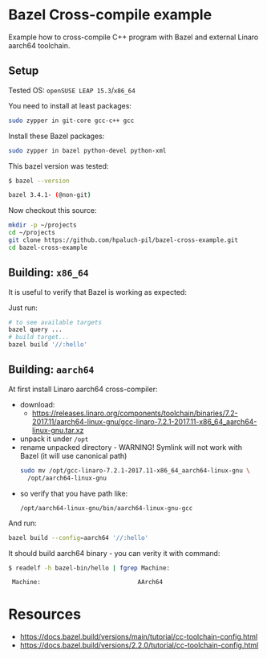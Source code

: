 # Bazel Cross-compile example

Example how to cross-compile C++ program
with Bazel and external Linaro aarch64 toolchain.

## Setup

Tested OS: `openSUSE LEAP 15.3`/`x86_64`

You need to install at least packages:
```bash
sudo zypper in git-core gcc-c++ gcc

```
Install these Bazel packages:
```bash
sudo zypper in bazel python-devel python-xml
```
This bazel version was tested:
```bash
$ bazel --version

bazel 3.4.1- (@non-git)
```


Now checkout this source:
```bash
mkdir -p ~/projects
cd ~/projects
git clone https://github.com/hpaluch-pil/bazel-cross-example.git
cd bazel-cross-example
```

## Building: `x86_64`

It is useful to verify that Bazel is working as expected:

Just run:
```bash
# to see available targets
bazel query ...
# build target...
bazel build '//:hello'
```

## Building: `aarch64`

At first install Linaro aarch64 cross-compiler:
- download:
  - https://releases.linaro.org/components/toolchain/binaries/7.2-2017.11/aarch64-linux-gnu/gcc-linaro-7.2.1-2017.11-x86_64_aarch64-linux-gnu.tar.xz
- unpack it under `/opt`
- rename unpacked directory - WARNING! Symlink will not work with Bazel
  (it will use canonical path)
  ```bash
  sudo mv /opt/gcc-linaro-7.2.1-2017.11-x86_64_aarch64-linux-gnu \
    /opt/aarch64-linux-gnu
  ```
- so verify that you have path like:
  ```
  /opt/aarch64-linux-gnu/bin/aarch64-linux-gnu-gcc
  ```

And run:

```bash
bazel build --config=aarch64 '//:hello'
```

It should build aarch64 binary - you can verity it with command:
```bash
$ readelf -h bazel-bin/hello | fgrep Machine:

 Machine:                           AArch64
```

# Resources

* https://docs.bazel.build/versions/main/tutorial/cc-toolchain-config.html
* https://docs.bazel.build/versions/2.2.0/tutorial/cc-toolchain-config.html

